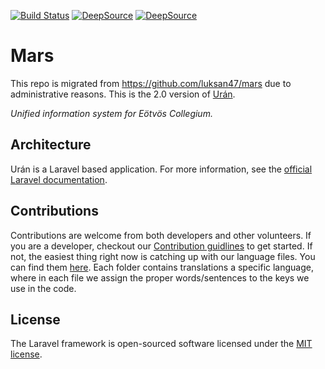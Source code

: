 [![Build Status](https://app.travis-ci.com/EotvosCollegium/mars.svg?branch=development)](https://app.travis-ci.com/EotvosCollegium/mars)
[![DeepSource](https://deepsource.io/gh/EotvosCollegium/mars.svg/?label=active+issues&show_trend=true&token=s1njz51FCL5qKVRJ9_xmr-7j)](https://deepsource.io/gh/EotvosCollegium/mars/?ref=repository-badge)
[![DeepSource](https://deepsource.io/gh/EotvosCollegium/mars.svg/?label=resolved+issues&show_trend=true&token=s1njz51FCL5qKVRJ9_xmr-7j)](https://deepsource.io/gh/EotvosCollegium/mars/?ref=repository-badge)

# Mars

This repo is migrated from https://github.com/luksan47/mars due to administrative reasons. This is the 2.0 version of [Urán](https://github.com/kovacsur10/uran).

*Unified information system for Eötvös Collegium.* 

## Architecture

Urán is a Laravel based application. For more information, see the [official Laravel documentation](https://laravel.com/docs).

## Contributions

Contributions are welcome from both developers and other volunteers. If you are a developer, checkout our
[Contribution guidlines](https://github.com/luksan47/mars/blob/master/CONTRIBUTING.md) to get started.
If not, the easiest thing right now is catching up with our language files. You can find them
[here](https://github.com/luksan47/mars/tree/master/resources/lang). Each folder contains translations a specific
language, where in each file we assign the proper words/sentences to the keys we use in the code.

## License

The Laravel framework is open-sourced software licensed under the [MIT license](http://opensource.org/licenses/MIT).
